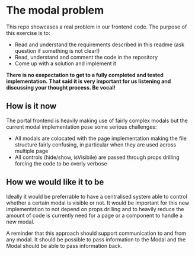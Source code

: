 # The modal problem

This repo showcases a real problem in our frontend code.
The purpose of this exercise is to:

- Read and understand the requirements described in this readme (ask question if something is not clear!)
- Read, understand and comment the code in the repository
- Come up with a solution and implement it

**There is no exepectation to get to a fully completed and tested implementation.**
**That said it is very important for us listening and discussing your thought process. Be vocal!**

## How is it now

The portal frontend is heavily making use of fairly complex modals but the current modal implementation pose some serious challenges:

- All modals are colocated with the page implementation making the file structure fairly confusing, in particular when they are used across multiple page
- All controls (hide/show, isVisibile) are passed through props drilling forcing the code to be overly verbose

## How we would like it to be

Ideally it would be preferrable to have a centralised system able to control whether a certain modal is visible or not.
It would be important for this new implementation to not depend on props drilling and to heavily reduce the amount of code is currently need for a page or a component to handle a new modal.

A reminder that this approach should support communication to and from any modal. It should be possible to pass information to the Modal and the Modal should be able to pass information back.
